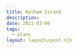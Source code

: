 ```yaml
---
title: Kelham Island
description: 
date: 2021-03-09
tags:
  - plans
layout: layouts/post.njk
---
```


